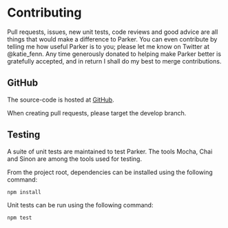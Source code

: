 # Contributing
Pull requests, issues, new unit tests, code reviews and good advice are all things that would make a difference to Parker. You can even contribute by telling me how useful Parker is to you; please let me know on Twitter at @katie_fenn. Any time generously donated to helping make Parker better is gratefully accepted, and in return I shall do my best to merge contributions.

<a name="github"></a>
## GitHub
The source-code is hosted at [GitHub](https://github.com/katiefenn/Parker).

When creating pull requests, please target the develop branch.

<a name="testing"></a>
## Testing
A suite of unit tests are maintained to test Parker. The tools Mocha, Chai and Sinon are among the tools used for testing.

From the project root, dependencies can be installed using the following command:

	npm install

Unit tests can be run using the following command:

	npm test
